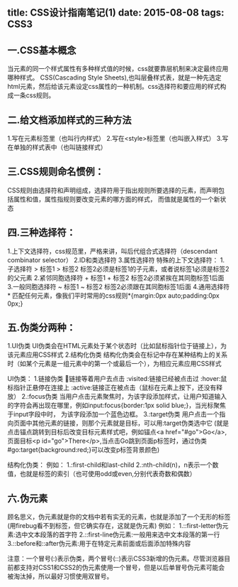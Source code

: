title: CSS设计指南笔记(1)
date: 2015-08-08
tags: CSS3
---
## 一.CSS基本概念
当元素的同一个样式属性有多种样式值的时候，css就要靠层机制来决定最终应用哪种样式。
CSS(Cascading Style Sheets),也叫层叠样式表，就是一种先选定html元素，然后给该元素设定css属性的一种机制。css选择符和要应用的样式构成一条css规则。

## 二.给文档添加样式的三种方法
1.写在元素标签里（也叫行内样式）
2.写在&lt;style&gt;标签里（也叫嵌入样式）
3.写在单独的样式表中（也叫链接样式）

## 三.CSS规则命名惯例：
CSS规则由选择符和声明组成，选择符用于指出规则所要选择的元素，而声明包括属性和值，属性指规则要改变元素的哪方面的样式，
而值就是属性的一个新状态
<!--more-->
## 四.三种选择符：
1.上下文选择符，css规范里，严格来讲，叫后代组合式选择符（descendant combinator selector）
2.ID和类选择符
3.属性选择符
特殊的上下文选择符：
1.子选择符 >
	标签1 > 标签2
	标签2必须是标签1的子元素，或者说标签1必须是标签2的父元素
2.紧邻同胞选择符 +
	标签1 + 标签2
	标签2必须紧挨在其同胞标签1后面
3.一般同胞选择符 ~
	标签1 ~ 标签2
	标签2必须跟在其同胞标签1后面
4.通用选择符 \*
	匹配任何元素，像我们平时常用的css规则\*{margin:0px auto;padding:0px 0px;}

## 五.伪类分两种：
1.UI伪类
	UI伪类会在HTML元素处于某个状态时（比如鼠标指针位于链接上），为该元素应用CSS样式
2.结构化伪类
	结构化伪类会在标记中存在某种结构上的关系时（如某个元素是一组元素中的第一个或最后一个），为相应元素应用CSS样式

UI伪类：
1.链接伪类
	:link:链接等着用户去点击
	:visited:链接已经被点击过
	:hover:鼠标指针正悬停在连接上
	:active:链接正在被点击（鼠标在元素上按下，还没有释放）
2.:focus伪类
	当用户点击元素聚焦时，为该字段添加样式，让用户知道输入的字符会再出现在哪里，例如input:focus{border:1px solid blue;}，当光标聚焦于input字段中时，
	为该字段添加一个蓝色边框。
3.:target伪类
	用户点击一个指向页面中其他元素的链接，则那个元素就是目标，可以用:target伪类选中它
	(就是点击锚点跳转到目标后改变目标元素样式吧，例如锚点&lt;a href="#go"&gt;Go&lt;/a&gt;,页面目标&lt;p id="go"&gt;There&lt;/p&gt;,当点击Go跳到页面p标签时，通过伪类#go:target{background:red;}可以改变p标签背景颜色)
	
结构化伪类：
例如：
1.:first-child和last-child
2.:nth-child(n)，n表示一个数值，也就是标签的索引（也可使用odd或even,分别代表奇数和偶数）

## 六.伪元素
顾名思义，伪元素就是你的文档中若有实无的元素，也就是添加了一个无形的标签(用firebug看不到标签，但它确实存在，这就是伪元素)
例如：
1.::first-letter伪元素:选中文本段落的首字符
2.::first-line伪元素:一般用来选中文本段落的第一行
3.::before和::after伪元素:用于在特定元素前面或后面添加特殊内容

注意：一个冒号(:)表示伪类，两个冒号(::)表示CSS3新增的伪元素。尽管浏览器目前都支持对CSS1和CSS2的伪元素使用一个冒号，但是以后单冒号伪元素可能会被淘汰掉，所以最好习惯使用双冒号。